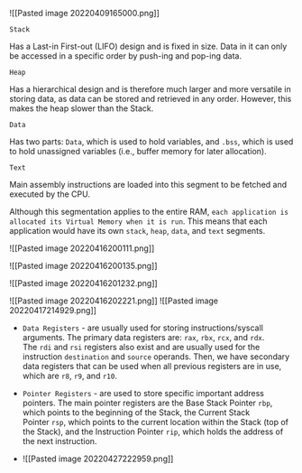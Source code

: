 ![[Pasted image 20220409165000.png]]

`Stack`

Has a Last-in First-out (LIFO) design and is fixed in size. Data in it can only be accessed in a specific order by push-ing and pop-ing data.

`Heap`

Has a hierarchical design and is therefore much larger and more versatile in storing data, as data can be stored and retrieved in any order. However, this makes the heap slower than the Stack.

`Data`

Has two parts: `Data`, which is used to hold variables, and `.bss`, which is used to hold unassigned variables (i.e., buffer memory for later allocation).

`Text`

Main assembly instructions are loaded into this segment to be fetched and executed by the CPU.


Although this segmentation applies to the entire RAM, `each application is allocated its Virtual Memory when it is run`. This means that each application would have its own `stack`, `heap`, `data`, and `text` segments.

![[Pasted image 20220416200111.png]]

![[Pasted image 20220416200135.png]]

![[Pasted image 20220416201232.png]]

![[Pasted image 20220416202221.png]]
![[Pasted image 20220417214929.png]]

-   `Data Registers` - are usually used for storing instructions/syscall arguments. The primary data registers are: `rax`, `rbx`, `rcx`, and `rdx`. The `rdi` and `rsi` registers also exist and are usually used for the instruction `destination` and `source` operands. Then, we have secondary data registers that can be used when all previous registers are in use, which are `r8`, `r9`, and `r10`.
    
-   `Pointer Registers` - are used to store specific important address pointers. The main pointer registers are the Base Stack Pointer `rbp`, which points to the beginning of the Stack, the Current Stack Pointer `rsp`, which points to the current location within the Stack (top of the Stack), and the Instruction Pointer `rip`, which holds the address of the next instruction.
- ![[Pasted image 20220427222959.png]]
